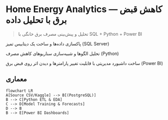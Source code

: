 
# Home Energy Analytics — کاهش قبض برق با تحلیل داده‌


> تحلیل و پیش‌بینی مصرف برق خانگی با SQL + Python + Power BI
> 

پاکسازی داده‌ها و ساخت یک دیتابیس تمیز (SQL Server)

تحلیل الگوها و شبیه‌سازی سناریوهای کاهش مصرف (Python)

ساخت داشبورد مدیریتی با قابلیت تغییر پارامترها و دیدن اثر روی قبض برق (Power BI)


## معماری
```mermaid
flowchart LR
A[Source CSV/Kaggle] --> B[(PostgreSQL)]
B --> C[Python ETL & EDA]
C --> D[Model Training & Forecasts]
D --> B
B --> E[Power BI Dashboards]


